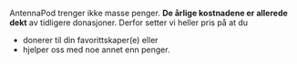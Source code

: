 AntennaPod trenger ikke masse penger. **De årlige kostnadene er allerede dekt** av tidligere donasjoner. Derfor setter vi heller pris på at du

* donerer til din favorittskaper(e) eller
* hjelper oss med noe annet enn penger.
